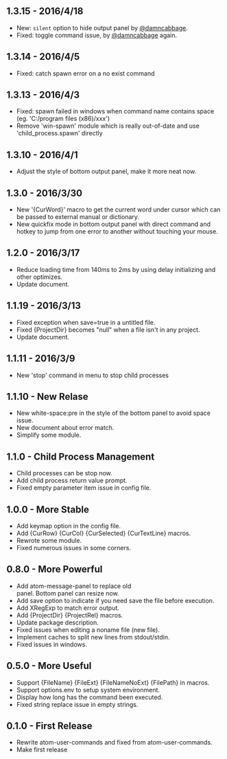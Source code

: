 ## 1.3.15 - 2016/4/18
* New: `silent` option to hide output panel by  [@damncabbage](https://github.com/damncabbage).
* Fixed: toggle command issue, by [@damncabbage](https://github.com/damncabbage) again.

## 1.3.14 - 2016/4/5
* Fixed: catch spawn error on a no exist command

## 1.3.13 - 2016/4/3
* Fixed: spawn failed in windows when command name contains space (eg. 'C:/program files (x86)/xxx')
* Remove 'win-spawn' module which is really out-of-date and use 'child_process.spawn' directly 

## 1.3.10 - 2016/4/1
* Adjust the style of bottom output panel, make it more neat now.

## 1.3.0 - 2016/3/30
* New '{CurWord}' macro to get the current word under cursor which can be  passed to external manual or dictionary.
* New quickfix mode in bottom output panel with direct command and hotkey to jump from one error to another without touching your mouse.

## 1.2.0 - 2016/3/17
* Reduce loading time from 140ms to 2ms by using delay initializing and other optimizes.
* Update document.

## 1.1.19 - 2016/3/13
* Fixed exception when save=true in a untitled file.
* Fixed {ProjectDir} becomes "null" when a file isn't in any project.
* Update document.

## 1.1.11 - 2016/3/9
* New 'stop' command in menu to stop child processes

## 1.1.10 - New Relase
* New white-space:pre in the style of the bottom panel to avoid space issue.
* New document about error match.
* Simplify some module.

## 1.1.0 - Child Process Management
* Child processes can be stop now.
* Add child process return value prompt.
* Fixed empty parameter item issue in config file.

## 1.0.0 - More Stable
* Add keymap option in the config file.
* Add {CurRow} {CurCol} {CurSelected} {CurTextLine} macros.
* Rewrote some module.
* Fixed numerous issues in some corners.

## 0.8.0 - More Powerful
* Add atom-message-panel to replace old <div> panel. Bottom panel can resize now.
* Add save option to indicate if you need save the file before execution.
* Add XRegExp to match error output.
* Add {ProjectDir} {ProjectRel} macros.
* Update package description.
* Fixed issues when editing a noname file (new file).
* Implement caches to split new lines from stdout/stdin.
* Fixed issues in windows.


## 0.5.0 - More Useful
* Support {FileName} {FileExt} {FileNameNoExt} {FilePath} in macros.
* Support options.env to setup system environment.
* Display how long has the command been executed.
* Fixed string replace issue in empty strings.

## 0.1.0 - First Release
* Rewrite atom-user-commands and fixed from atom-user-commands.
* Make first release
